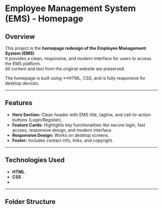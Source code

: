 # Employee Management System (EMS) - Homepage

## Overview
This project is the **homepage redesign of the Employee Management System (EMS)**.  
It provides a clean, responsive, and modern interface for users to access the EMS platform.  
All content and text from the original website are preserved.

The homepage is built using **HTML, CSS, and is fully responsive for desktop devices.

---

## Features

- **Hero Section:** Clean header with EMS title, tagline, and call-to-action buttons (Login/Register).  
- **Feature Cards:** Highlights key functionalities like secure login, fast access, responsive design, and modern interface.  
- **Responsive Design:** Works on  desktop screens.  
- **Footer:** Includes contact info, links, and copyright.  


---

## Technologies Used

- **HTML**
- **CSS**
- 


---

## Folder Structure


